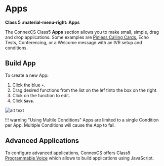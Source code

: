 # Apps
**Class 5 :material-menu-right: Apps**

The ConnexCS Class5 **Apps** section allows you to make small, simple, drag and drop applications. Some examples are [Pinless Calling Cards](https://docs.connexcs.com/calling-card/), Echo Tests, Conferencing, or a Welcome message with an IVR setup and conditions. 

## Build App
To create a new App:

1. Click the blue `+`.
2. Drag desired functions from the list on the lef tinto the box on the right.
3. Click on the function to edit. 
4. Click **`Save`**. 

![alt text][apps]

!!! warning "Using Multile Conditions"
    Apps are limited to a single Condition per App. Multiple Conditions will cause the App to fail.  
    
## Advanced Applications
To configure advanced applications, ConnexCS offers Class5 [Programmable Voice](https://docs.connexcs.com/developers/scriptforge/#class-5-programmable-voice) which allows to build applications using JavaScript.    
    

[apps]: /class5/img/apps.png "Add App"



